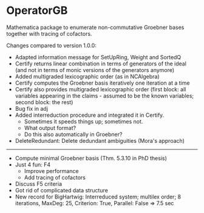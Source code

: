 # OperatorGB
Mathematica package to enumerate non-commutative Groebner bases together with tracing of cofactors.

Changes compared to version 1.0.0:
  * Adapted information message for SetUpRing, Weight and SortedQ
  * Certify returns linear combination in terms of generators of the ideal (and not in terms of monic versions of the generators anymore)
  * Added multigraded lexicographic order (as in NCAlgebra)
  * Certify computes the Groebner basis iteratively one iteration at a time
  * Certify also provides multigraded lexicographic order (first block: all variables appearing in the claims - assumed to be the known variables; second block: the rest)
  * Bug fix in adj
  * Added interreduction procedure and integrated it in Certify.
      - Sometimes it speeds things up; sometimes not.
      - What output format?
      - Do this also automatically in Groebner?
 * DeleteRedundant: Delete dedundant ambiguities (Mora's approach)
  ---------
  * Compute minimal Groebner basis (Thm. 5.3.10 in PhD thesis)
  * Just 4 fun: F4 
      - Improve performance
      - Add tracing of cofactors
  * Discuss F5 criteria
  * Got rid of complicated data structure
  * New record for BigHartwig: Interreduced system; multilex order; 8 iterations, MaxDeg: 25, Criterion: True, Parallel: False => 7.5 sec
  
